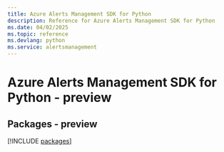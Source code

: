 ```yaml
---
title: Azure Alerts Management SDK for Python
description: Reference for Azure Alerts Management SDK for Python
ms.date: 04/02/2025
ms.topic: reference
ms.devlang: python
ms.service: alertsmanagement
---
```

# Azure Alerts Management SDK for Python - preview
## Packages - preview
[!INCLUDE [packages](alerts-management-index.md)]